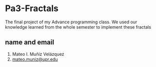 # Pa3-Fractals
The final project of my Advance programming class. We used our knowledge learned from the whole semester to implement these fractals

## name and email
1. Mateo I. Muñiz Velázquez 
2. mateo.muniz@upr.edu
